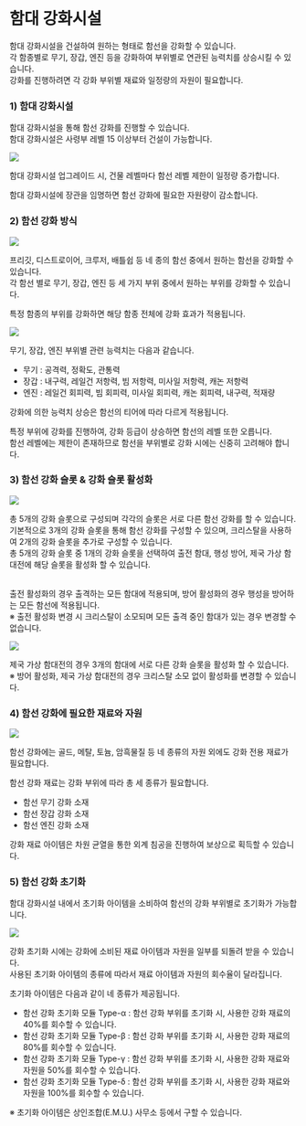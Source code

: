 # 함대 강화시설

함대 강화시설을 건설하여 원하는 형태로 함선을 강화할 수 있습니다.<br>
각 함종별로 무기, 장갑, 엔진 등을 강화하여 부위별로 연관된 능력치를 상승시킬 수 있습니다.<br>
강화를 진행하려면 각 강화 부위별 재료와 일정량의 자원이 필요합니다.
<br>

### 1) 함대 강화시설

함대 강화시설을 통해 함선 강화를 진행할 수 있습니다.<br>
함대 강화시설은 사령부 레벨 15 이상부터 건설이 가능합니다.

![](http://d3bbxo4nelobc3.cloudfront.net/html/img/help/108_01.jpg)

함대 강화시설 업그레이드 시, 건물 레벨마다 함선 레벨 제한이 일정량 증가합니다.

함대 강화시설에 장관을 임명하면 함선 강화에 필요한 자원량이 감소합니다.
<br>

### 2) 함선 강화 방식

![](http://d3bbxo4nelobc3.cloudfront.net/html/img/help/108_02.jpg)

프리깃, 디스트로이어, 크루저, 배틀쉽 등 네 종의 함선 중에서 원하는 함선을 강화할 수 있습니다.<br>
각 함선 별로 무기, 장갑, 엔진 등 세 가지 부위 중에서 원하는 부위를 강화할 수 있습니다.

특정 함종의 부위를 강화하면 해당 함종 전체에 강화 효과가 적용됩니다.

![](http://d3bbxo4nelobc3.cloudfront.net/html/img/help/108_03.jpg)

무기, 장갑, 엔진 부위별 관련 능력치는 다음과 같습니다.<br>
- 무기 : 공격력, 정확도, 관통력
- 장갑 : 내구력, 레일건 저항력, 빔 저항력, 미사일 저항력, 캐논 저항력
- 엔진 : 레일건 회피력, 빔 회피력, 미사일 회피력, 캐논 회피력, 내구력, 적재량

강화에 의한 능력치 상승은 함선의 티어에 따라 다르게 적용됩니다.

특정 부위에 강화를 진행하여, 강화 등급이 상승하면 함선의 레벨 또한 오릅니다.<br>
함선 레벨에는 제한이 존재하므로 함선을 부위별로 강화 시에는 신중히 고려해야 합니다.
<br>

### 3) 함선 강화 슬롯 & 강화 슬롯 활성화

![](http://d3bbxo4nelobc3.cloudfront.net/html/img/help/108_06.jpg)

총 5개의 강화 슬롯으로 구성되며 각각의 슬롯은 서로 다른 함선 강화를 할 수 있습니다.<br>
기본적으로 3개의 강화 슬롯을 통해 함선 강화를 구성할 수 있으며, 크리스탈을 사용하여 2개의 강화 슬롯을 추가로 구성할 수 있습니다.<br>
총 5개의 강화 슬롯 중 1개의 강화 슬롯을 선택하여 출전 함대, 행성 방어, 제국 가상 함대전에 해당 슬롯을 활성화 할 수 있습니다.<br><br>

출전 활성화의 경우 출격하는 모든 함대에 적용되며, 방어 활성화의 경우 행성을 방어하는 모든 함선에 적용됩니다.<br>
※ 출전 활성화 변경 시 크리스탈이 소모되며 모든 출격 중인 함대가 있는 경우 변경할 수 없습니다.<br>

![](http://d3bbxo4nelobc3.cloudfront.net/html/img/help/108_07.jpg)

제국 가상 함대전의 경우 3개의 함대에 서로 다른 강화 슬롯을 활성화 할 수 있습니다.<br>
※ 방어 활성화, 제국 가상 함대전의 경우 크리스탈 소모 없이 활성화를 변경할 수 있습니다.<br>

### 4) 함선 강화에 필요한 재료와 자원

![](http://d3bbxo4nelobc3.cloudfront.net/html/img/help/108_04.jpg)

함선 강화에는 골드, 메탈, 토늄, 암흑물질 등 네 종류의 자원 외에도 강화 전용 재료가 필요합니다.

함선 강화 재료는 강화 부위에 따라 총 세 종류가 필요합니다.
- 함선 무기 강화 소재
- 함선 장갑 강화 소재
- 함선 엔진 강화 소재

강화 재료 아이템은 차원 균열을 통한 외계 침공을 진행하여 보상으로 획득할 수 있습니다.
<br>

### 5) 함선 강화 초기화

함대 강화시설 내에서 초기화 아이템을 소비하여 함선의 강화 부위별로 초기화가 가능합니다.

![](http://d3bbxo4nelobc3.cloudfront.net/html/img/help/108_05.jpg)

강화 초기화 시에는 강화에 소비된 재료 아이템과 자원을 일부를 되돌려 받을 수 있습니다.<br>
사용된 초기화 아이템의 종류에 따라서 재료 아이템과 자원의 회수율이 달라집니다.

초기화 아이템은 다음과 같이 네 종류가 제공됩니다.<br>
- 함선 강화 초기화 모듈 Type-α : 함선 강화 부위를 초기화 시, 사용한 강화 재료의 40%를 회수할 수 있습니다.
- 함선 강화 초기화 모듈 Type-β : 함선 강화 부위를 초기화 시, 사용한 강화 재료의 80%를 회수할 수 있습니다.
- 함선 강화 초기화 모듈 Type-γ : 함선 강화 부위를 초기화 시, 사용한 강화 재료와 자원을 50%를 회수할 수 있습니다.
- 함선 강화 초기화 모듈 Type-δ : 함선 강화 부위를 초기화 시, 사용한 강화 재료와 자원을 100%를 회수할 수 있습니다.

※ 초기화 아이템은 상인조합(E.M.U.) 사무소 등에서 구할 수 있습니다.